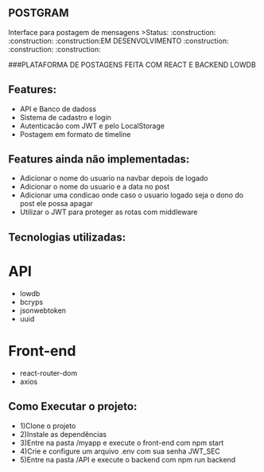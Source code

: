 <h2>POSTGRAM</h2>
Interface para postagem de mensagens
>Status: :construction: :construction: :construction:EM DESENVOLVIMENTO :construction: :construction: :construction:

###PLATAFORMA DE POSTAGENS FEITA COM REACT E BACKEND LOWDB


## Features:

+ API e Banco de dadoss
+ Sistema de cadastro e login
+ Autenticacão com JWT e pelo LocalStorage
+ Postagem em formato de timeline

## Features ainda não implementadas:

+ Adicionar o nome do usuario na navbar depois de logado
+ Adicionar o nome do usuario e a data no post
+ Adicionar uma condicao onde caso o usuario logado seja o dono do post ele possa apagar
+ Utilizar o JWT para proteger as rotas com middleware


## Tecnologias utilizadas:
 
# API
+ lowdb
+ bcryps
+ jsonwebtoken
+ uuid

# Front-end
+ react-router-dom
+ axios


## Como Executar o projeto:

+ 1)Clone o projeto
+ 2)Instale as dependências
+ 3)Entre na pasta /myapp e execute o front-end com   npm start
+ 4)Crie e configure um arquivo .env com sua senha JWT_SEC
+ 5)Entre na pasta /API e execute o backend com   npm run backend
